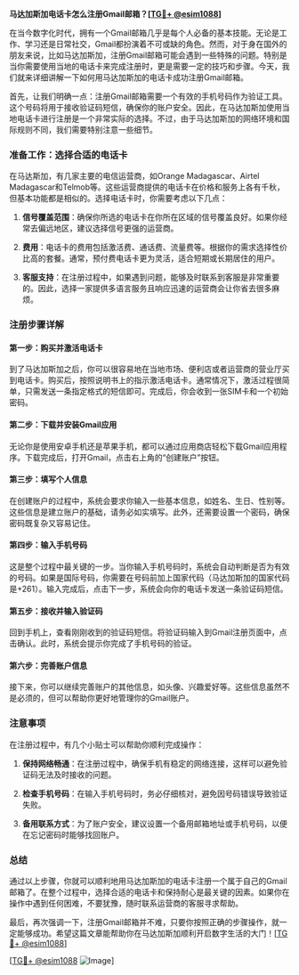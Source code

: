 **马达加斯加电话卡怎么注册Gmail邮箱？[[TG💪+ @esim1088](https://t.me/s/esim1088)]**

在当今数字化时代，拥有一个Gmail邮箱几乎是每个人必备的基本技能。无论是工作、学习还是日常社交，Gmail都扮演着不可或缺的角色。然而，对于身在国外的朋友来说，比如马达加斯加，注册Gmail邮箱可能会遇到一些特殊的问题。特别是当你需要使用当地的电话卡来完成注册时，更是需要一定的技巧和步骤。今天，我们就来详细讲解一下如何用马达加斯加的电话卡成功注册Gmail邮箱。

首先，让我们明确一点：注册Gmail邮箱需要一个有效的手机号码作为验证工具。这个号码将用于接收验证码短信，确保你的账户安全。因此，在马达加斯加使用当地电话卡进行注册是一个非常实际的选择。不过，由于马达加斯加的网络环境和国际规则不同，我们需要特别注意一些细节。

### 准备工作：选择合适的电话卡

在马达斯加，有几家主要的电信运营商，如Orange Madagascar、Airtel Madagascar和Telmob等。这些运营商提供的电话卡在价格和服务上各有千秋，但基本功能都是相似的。选择电话卡时，你需要考虑以下几点：

1. **信号覆盖范围**：确保你所选的电话卡在你所在区域的信号覆盖良好。如果你经常去偏远地区，建议选择信号更强的运营商。
   
2. **费用**：电话卡的费用包括激活费、通话费、流量费等。根据你的需求选择性价比高的套餐。通常，预付费电话卡更为灵活，适合短期或长期居住的用户。

3. **客服支持**：在注册过程中，如果遇到问题，能够及时联系到客服是非常重要的。因此，选择一家提供多语言服务且响应迅速的运营商会让你省去很多麻烦。

### 注册步骤详解

#### 第一步：购买并激活电话卡

到了马达加斯加之后，你可以很容易地在当地市场、便利店或者运营商的营业厅买到电话卡。购买后，按照说明书上的指示激活电话卡。通常情况下，激活过程很简单，只需发送一条指定格式的短信即可。完成后，你会收到一张SIM卡和一个初始密码。

#### 第二步：下载并安装Gmail应用

无论你是使用安卓手机还是苹果手机，都可以通过应用商店轻松下载Gmail应用程序。下载完成后，打开Gmail，点击右上角的“创建账户”按钮。

#### 第三步：填写个人信息

在创建账户的过程中，系统会要求你输入一些基本信息，如姓名、生日、性别等。这些信息是建立账户的基础，请务必如实填写。此外，还需要设置一个密码，确保密码既复杂又容易记住。

#### 第四步：输入手机号码

这是整个过程中最关键的一步。当你输入手机号码时，系统会自动判断是否为有效的号码。如果是国际号码，你需要在号码前加上国家代码（马达加斯加的国家代码是+261）。输入完成后，点击下一步，系统会向你的电话卡发送一条验证码短信。

#### 第五步：接收并输入验证码

回到手机上，查看刚刚收到的验证码短信。将验证码输入到Gmail注册页面中，点击确认。此时，系统会提示你完成了手机号码的验证。

#### 第六步：完善账户信息

接下来，你可以继续完善账户的其他信息，如头像、兴趣爱好等。这些信息虽然不是必须的，但可以帮助你更好地管理你的Gmail账户。

### 注意事项

在注册过程中，有几个小贴士可以帮助你顺利完成操作：

1. **保持网络畅通**：在注册过程中，确保手机有稳定的网络连接，这样可以避免验证码无法及时接收的问题。

2. **检查手机号码**：在输入手机号码时，务必仔细核对，避免因号码错误导致验证失败。

3. **备用联系方式**：为了账户安全，建议设置一个备用邮箱地址或手机号码，以便在忘记密码时能够找回账户。

### 总结

通过以上步骤，你就可以顺利地用马达加斯加的电话卡注册一个属于自己的Gmail邮箱了。在整个过程中，选择合适的电话卡和保持耐心是最关键的因素。如果你在操作中遇到任何困难，不要犹豫，随时联系运营商的客服寻求帮助。

最后，再次强调一下，注册Gmail邮箱并不难，只要你按照正确的步骤操作，就一定能够成功。希望这篇文章能帮助你在马达加斯加顺利开启数字生活的大门！[[TG💪+ @esim1088](https://t.me/s/esim1088)]

[[TG💪+ @esim1088](https://t.me/s/esim1088) ![Image](https://i.postimg.cc/4NQfJmqS/Snipaste-2025-05-13-00-14-12.png)]